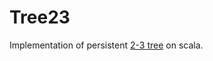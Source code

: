 # Tree23

Implementation of persistent [2-3 tree](https://en.wikipedia.org/wiki/2%E2%80%933_tree) on scala.